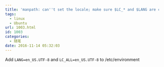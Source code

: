 ```yaml
---
title: 'manpath: can''t set the locale; make sure $LC_* and $LANG are correct'
tags:
  - linux
  - Ubuntu
url: 1003.html
id: 1003
categories:
  - 随笔
date: 2016-11-14 05:32:03
---
```


Add `LANG=en_US.UTF-8` and `LC_ALL=en_US.UTF-8` to /etc/environment